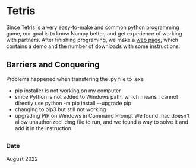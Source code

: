 # Tetris
Since Tetris is a very easy-to-make and common python programming game, our goal is to know Numpy better, and get experience of working with partners. 
After finishing programing, we make a [web page](https://github.com/bobhaotian/Tetris/blob/e4cc433a4783a7cb588d072bbc98bd83fd369201/Web_page.md), which contains a demo and the number of downloads with some instructions. 
## Barriers and Conquering
Problems happened when transfering the .py file to .exe 
- pip installer is not working on my computer
- since Python is not added to Windows path, which means I cannot directly use python -m pip install --upgrade pip
- changing to pip3 but still not working
- upgrading PIP on Windows in Command Prompt 
We found mac doesn't allow unauthorized .dmg file to run, and we found a way to solve it and add it in the instruction.
##
### Date
August 2022
